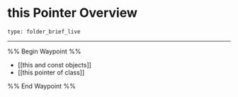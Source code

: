 # this Pointer Overview
 
```ccard
type: folder_brief_live
```
 

---

%% Begin Waypoint %%
- [[this and const objects]]
- [[this pointer of class]]

%% End Waypoint %%